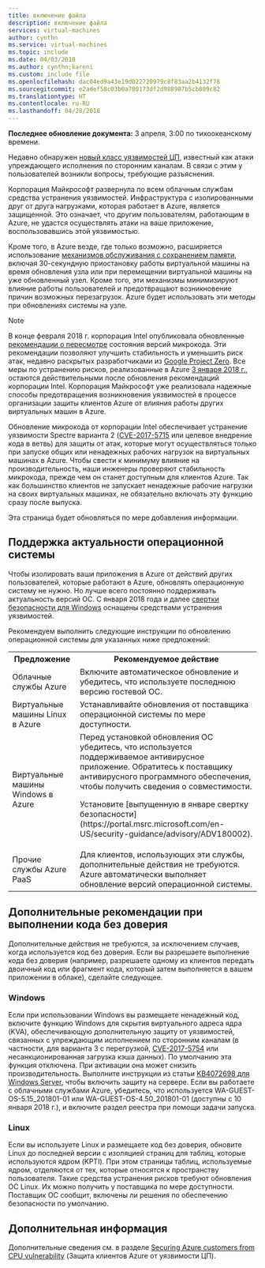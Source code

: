 ```yaml
---
title: включение файла
description: включение файла
services: virtual-machines
author: cynthn
ms.service: virtual-machines
ms.topic: include
ms.date: 04/03/2018
ms.author: cynthn;kareni
ms.custom: include file
ms.openlocfilehash: dac04ed9a43e19d022720979c8f83aa2b4132f78
ms.sourcegitcommit: e2adef58c03b0a780173df2d988907b5cb809c82
ms.translationtype: HT
ms.contentlocale: ru-RU
ms.lasthandoff: 04/28/2018
---
```

**Последнее обновление документа:** 3 апреля, 3:00 по тихоокеанскому времени.

Недавно обнаружен [новый класс уязвимостей ЦП](https://portal.msrc.microsoft.com/en-US/security-guidance/advisory/ADV180002), известный как атаки упреждающего исполнения по сторонним каналам. В связи с этим у пользователей возникли вопросы, требующие разъяснения.  

Корпорация Майкрософт развернула по всем облачным службам средства устранения уязвимостей. Инфраструктура с изолированными друг от друга нагрузками, которая работает в Azure, является защищенной.  Это означает, что другим пользователям, работающим в Azure, не удастся осуществлять атаки на ваше приложение, воспользовавшись этой уязвимостью.

Кроме того, в Azure везде, где только возможно, расширяется использование [механизмов обслуживания с сохранением памяти](https://docs.microsoft.com/azure/virtual-machines/windows/maintenance-and-updates#memory-preserving-maintenance), включая 30-секундную приостановку работы виртуальной машины на время обновления узла или при перемещении виртуальной машины на уже обновленный узел.  Кроме того, эти механизмы минимизируют влияние работы пользователей и предотвращают возникновение причин возможных перезагрузок.  Azure будет использовать эти методы при обновлениях системы на узле.

> [!NOTE] 
> В конце февраля 2018 г. корпорация Intel опубликовала обновленные [рекомендации о пересмотре](https://newsroom.intel.com/wp-content/uploads/sites/11/2018/03/microcode-update-guidance.pdf) состояния версий микрокода. Эти рекомендации позволяют улучшить стабильность и уменьшить риск атак, недавно раскрытых разработчиками из [Google Project Zero](https://googleprojectzero.blogspot.com/2018/01/reading-privileged-memory-with-side.html). Все меры по устранению рисков, реализованные в Azure [3 января 2018 г.](https://azure.microsoft.com/blog/securing-azure-customers-from-cpu-vulnerability/), остаются действительными после обновления рекомендаций корпорации Intel. Корпорация Майкрософт уже реализовала надежные способы предотвращения возникновения уязвимостей в процессе организации защиты клиентов Azure от влияния работы других виртуальных машин в Azure.  
>
> Обновление микрокода от корпорации Intel обеспечивает устранение уязвимости Spectre варианта 2 ([CVE-2017-5715](https://www.cve.mitre.org/cgi-bin/cvename.cgi?name=2017-5715) или целевое внедрение кода в ветвь) для защиты от атак, которые могут осуществляться только при запуске общих или ненадежных рабочих нагрузок на виртуальных машинах в Azure. Чтобы свести к минимуму влияние на производительность, наши инженеры проверяют стабильность микрокода, прежде чем он станет доступным для клиентов Azure.  Так как большинство клиентов не запускает ненадежные рабочие нагрузки на своих виртуальных машинах, не обязательно включать эту функцию сразу после выпуска. 
>
> Эта страница будет обновляться по мере добавления информации.  






## <a name="keeping-your-operating-systems-up-to-date"></a>Поддержка актуальности операционной системы

Чтобы изолировать ваши приложения в Azure от действий других пользователей, которые работают в Azure, обновлять операционную систему не нужно. Но лучше всего постоянно поддерживать актуальность версий ОС. С января 2018 года и далее [свертки безопасности для Windows](https://portal.msrc.microsoft.com/en-US/security-guidance/advisory/ADV180002) оснащены средствами устранения уязвимостей.

Рекомендуем выполнить следующие инструкции по обновлению операционной системы для указанных ниже предложений: 

<table>
<tr>
<th>Предложение</th> <th>Рекомендуемое действие </th>
</tr>
<tr>
<td>Облачные службы Azure </td>  <td>Включите автоматическое обновление и убедитесь, что используете последнюю версию гостевой ОС.</td>
</tr>
<tr>
<td>Виртуальные машины Linux в Azure</td> <td>Устанавливайте обновления от поставщика операционной системы по мере доступности. </td>
</tr>
<tr>
<td>Виртуальные машины Windows в Azure </td> <td>Перед установкой обновления ОС убедитесь, что используется поддерживаемое антивирусное приложение. Обратитесь к поставщику антивирусного программного обеспечения, чтобы получить сведения о совместимости.<p> Установите [выпущенную в январе свертку безопасности](https://portal.msrc.microsoft.com/en-US/security-guidance/advisory/ADV180002). </p></td>
</tr>
<tr>
<td>Прочие службы Azure PaaS</td> <td>Для клиентов, использующих эти службы, дополнительные действия не требуются. Azure автоматически выполняет обновление версий операционной системы. </td>
</tr>
</table>

## <a name="additional-guidance-if-you-are-running-untrusted-code"></a>Дополнительные рекомендации при выполнении кода без доверия 

Дополнительные действия не требуются, за исключением случаев, когда используется код без доверия. Если вы разрешаете выполнение кода без доверия (например, разрешаете одному из клиентов передать двоичный код или фрагмент кода, который затем выполняется в вашем приложении в облаке), сделайте следующее.  


### <a name="windows"></a>Windows 
Если при использовании Windows вы размещаете ненадежный код, включите функцию Windows для скрытия виртуального адреса ядра (KVA), обеспечивающую дополнительную защиту от уязвимостей, связанных с упреждающим исполнением по сторонним каналам (в частности, для варианта 3 с перегрузкой, [CVE-2017-5754](https://www.cve.mitre.org/cgi-bin/cvename.cgi?name=2017-5754) или несанкционированная загрузка кэша данных). По умолчанию эта функция отключена. При активации она может снизить производительность. Выполните инструкции из статьи [KB4072698 для Windows Server](https://support.microsoft.com/help/4072698/windows-server-guidance-to-protect-against-the-speculative-execution), чтобы включить защиту на сервере. Если вы работаете с облачными службами Azure, убедитесь, что используется WA-GUEST-OS-5.15_201801-01 или WA-GUEST-OS-4.50_201801-01 (доступны с 10 января 2018 г.), и включите раздел реестра при помощи задачи запуска.


### <a name="linux"></a>Linux
Если вы используете Linux и размещаете код без доверия, обновите Linux до последней версии с изоляцией страниц для таблиц, которые используются ядром (KPTI). При этом страницы таблиц, используемые ядром, отделяются от тех, которые относятся к пространству пользователя. Такие средства устранения рисков требуют обновления ОС Linux. Их можно получить у поставщика по мере доступности. Поставщик ОС сообщит, включены ли решения по обеспечению безопасности по умолчанию.



## <a name="next-steps"></a>Дополнительная информация

Дополнительные сведения см. в разделе [Securing Azure customers from CPU vulnerability](https://azure.microsoft.com/blog/securing-azure-customers-from-cpu-vulnerability/) (Защита клиентов Azure от уязвимости ЦП).
